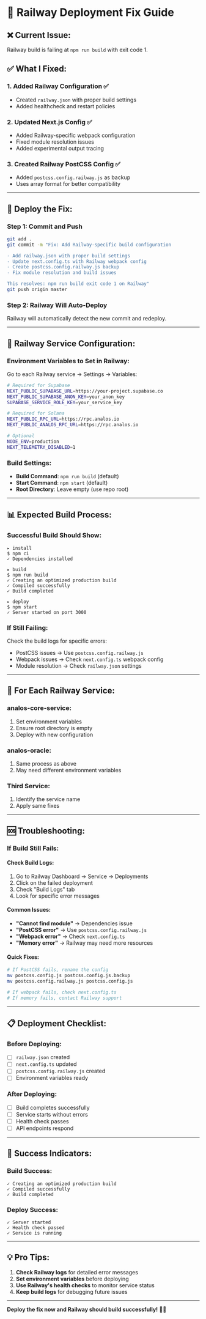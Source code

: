 # 🚂 Railway Deployment Fix Guide

## ❌ **Current Issue:**
Railway build is failing at `npm run build` with exit code 1.

## ✅ **What I Fixed:**

### 1. **Added Railway Configuration** ✅
- Created `railway.json` with proper build settings
- Added healthcheck and restart policies

### 2. **Updated Next.js Config** ✅
- Added Railway-specific webpack configuration
- Fixed module resolution issues
- Added experimental output tracing

### 3. **Created Railway PostCSS Config** ✅
- Added `postcss.config.railway.js` as backup
- Uses array format for better compatibility

---

## 🚀 **Deploy the Fix:**

### **Step 1: Commit and Push**
```bash
git add .
git commit -m "Fix: Add Railway-specific build configuration

- Add railway.json with proper build settings
- Update next.config.ts with Railway webpack config
- Create postcss.config.railway.js backup
- Fix module resolution and build issues

This resolves: npm run build exit code 1 on Railway"
git push origin master
```

### **Step 2: Railway Will Auto-Deploy**
Railway will automatically detect the new commit and redeploy.

---

## 🔧 **Railway Service Configuration:**

### **Environment Variables to Set in Railway:**

Go to each Railway service → Settings → Variables:

```bash
# Required for Supabase
NEXT_PUBLIC_SUPABASE_URL=https://your-project.supabase.co
NEXT_PUBLIC_SUPABASE_ANON_KEY=your_anon_key
SUPABASE_SERVICE_ROLE_KEY=your_service_key

# Required for Solana
NEXT_PUBLIC_RPC_URL=https://rpc.analos.io
NEXT_PUBLIC_ANALOS_RPC_URL=https://rpc.analos.io

# Optional
NODE_ENV=production
NEXT_TELEMETRY_DISABLED=1
```

### **Build Settings:**
- **Build Command**: `npm run build` (default)
- **Start Command**: `npm start` (default)
- **Root Directory**: Leave empty (use repo root)

---

## 📊 **Expected Build Process:**

### **Successful Build Should Show:**
```
▸ install
$ npm ci
✓ Dependencies installed

▸ build  
$ npm run build
✓ Creating an optimized production build
✓ Compiled successfully
✓ Build completed

▸ deploy
$ npm start
✓ Server started on port 3000
```

### **If Still Failing:**
Check the build logs for specific errors:
- PostCSS issues → Use `postcss.config.railway.js`
- Webpack issues → Check `next.config.ts` webpack config
- Module resolution → Check `railway.json` settings

---

## 🎯 **For Each Railway Service:**

### **analos-core-service:**
1. Set environment variables
2. Ensure root directory is empty
3. Deploy with new configuration

### **analos-oracle:**
1. Same process as above
2. May need different environment variables

### **Third Service:**
1. Identify the service name
2. Apply same fixes

---

## 🆘 **Troubleshooting:**

### **If Build Still Fails:**

#### **Check Build Logs:**
1. Go to Railway Dashboard → Service → Deployments
2. Click on the failed deployment
3. Check "Build Logs" tab
4. Look for specific error messages

#### **Common Issues:**
- **"Cannot find module"** → Dependencies issue
- **"PostCSS error"** → Use `postcss.config.railway.js`
- **"Webpack error"** → Check `next.config.ts`
- **"Memory error"** → Railway may need more resources

#### **Quick Fixes:**
```bash
# If PostCSS fails, rename the config
mv postcss.config.js postcss.config.js.backup
mv postcss.config.railway.js postcss.config.js

# If webpack fails, check next.config.ts
# If memory fails, contact Railway support
```

---

## 📋 **Deployment Checklist:**

### **Before Deploying:**
- [ ] `railway.json` created
- [ ] `next.config.ts` updated
- [ ] `postcss.config.railway.js` created
- [ ] Environment variables ready

### **After Deploying:**
- [ ] Build completes successfully
- [ ] Service starts without errors
- [ ] Health check passes
- [ ] API endpoints respond

---

## 🎉 **Success Indicators:**

### **Build Success:**
```
✓ Creating an optimized production build
✓ Compiled successfully
✓ Build completed
```

### **Deploy Success:**
```
✓ Server started
✓ Health check passed
✓ Service is running
```

---

## 💡 **Pro Tips:**

1. **Check Railway logs** for detailed error messages
2. **Set environment variables** before deploying
3. **Use Railway's health checks** to monitor service status
4. **Keep build logs** for debugging future issues

---

**Deploy the fix now and Railway should build successfully!** 🚂✨
